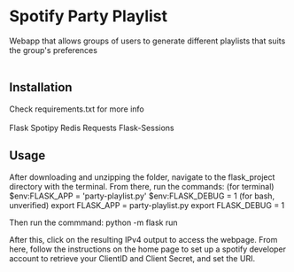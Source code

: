 # Spotify Party Playlist
Webapp that allows groups of users to generate different playlists that suits the group's preferences <br /> 
<br /> 
## Installation <br /> 
Check requirements.txt for more info <br /> 
 <br /> 
Flask
Spotipy
Redis
Requests
Flask-Sessions

## Usage

After downloading and unzipping the folder, navigate to the flask_project directory with the terminal.
From there, run the commands:
(for terminal)
      $env:FLASK_APP = 'party-playlist.py'
      $env:FLASK_DEBUG = 1
(for bash, unverified)
      export FLASK_APP = party-playlist.py
      export FLASK_DEBUG = 1

Then run the commmand:
      python -m flask run
      
After this, click on the resulting IPv4 output to access the webpage.
From here, follow the instructions on the home page to set up a spotify developer account to retrieve your ClientID and Client Secret, and set the URI.

